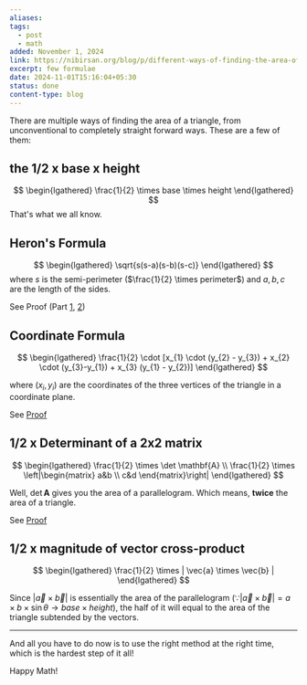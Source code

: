 ```yaml
---
aliases: 
tags:
  - post
  - math
added: November 1, 2024
link: https://nibirsan.org/blog/p/different-ways-of-finding-the-area-of-a-triangle
excerpt: few formulae
date: 2024-11-01T15:16:04+05:30
status: done
content-type: blog
---
```

There are multiple ways of finding the area of a triangle, from unconventional to completely straight forward ways. These are a few of them:

## the 1/2 x base x height

$$
\begin{lgathered}
\frac{1}{2} \times base \times height
\end{lgathered}
$$
That's what we all know.
## Heron's Formula

$$
\begin{lgathered}
\sqrt{s(s-a)(s-b)(s-c)}
\end{lgathered}
$$
where $s$ is the semi-perimeter ($\frac{1}{2} \times perimeter$) and $a,b,c$ are the length of the sides.

See Proof (Part [1](https://www.khanacademy.org/math/geometry-home/geometry-volume-surface-area/heron-formula-tutorial/v/part-1-of-proof-of-heron-s-formula), [2](https://www.khanacademy.org/math/geometry-home/geometry-volume-surface-area/heron-formula-tutorial/v/part-2-of-the-proof-of-heron-s-formula))
## Coordinate Formula

$$
\begin{lgathered}
\frac{1}{2} \cdot [x_{1} \cdot (y_{2} - y_{3}) + x_{2} \cdot (y_{3}-y_{1}) + x_{3} (y_{1} - y_{2})] 
\end{lgathered}
$$

where $(x_{i}, y_{i})$ are the coordinates of the three vertices of the triangle in a coordinate plane.

See [Proof](https://www.khanacademy.org/math/in-in-grade-10-ncert/x573d8ce20721c073:coordinate-geometry/x573d8ce20721c073:area-of-a-triangle/v/area-of-triangle-formula-derivation)

## 1/2 x Determinant of a 2x2 matrix

$$
\begin{lgathered}
\frac{1}{2} \times \det \mathbf{A} \\
\frac{1}{2} \times \left|\begin{matrix}
a&b \\ c&d
\end{matrix}\right|
\end{lgathered}
$$

Well, $\det \mathbf{A}$ gives you the area of a parallelogram. Which means, **twice** the area of a triangle.

See [Proof](https://www.khanacademy.org/math/linear-algebra/matrix-transformations/determinant-depth/v/linear-algebra-determinant-and-area-of-a-parallelogram)

## 1/2 x magnitude of vector cross-product

$$
\begin{lgathered}
\frac{1}{2} \times | \vec{a} \times \vec{b} |
\end{lgathered}
$$

Since $| \vec{a} \times \vec{b} |$ is essentially the area of the parallelogram ($\because | \vec{a} \times \vec{b} | = a \times b \times \sin \theta \rightarrow base \times height$), the half of it will equal to the area of the triangle subtended by the vectors.

---

And all you have to do now is to use the right method at the right time, which is the hardest step of it all!

Happy Math!